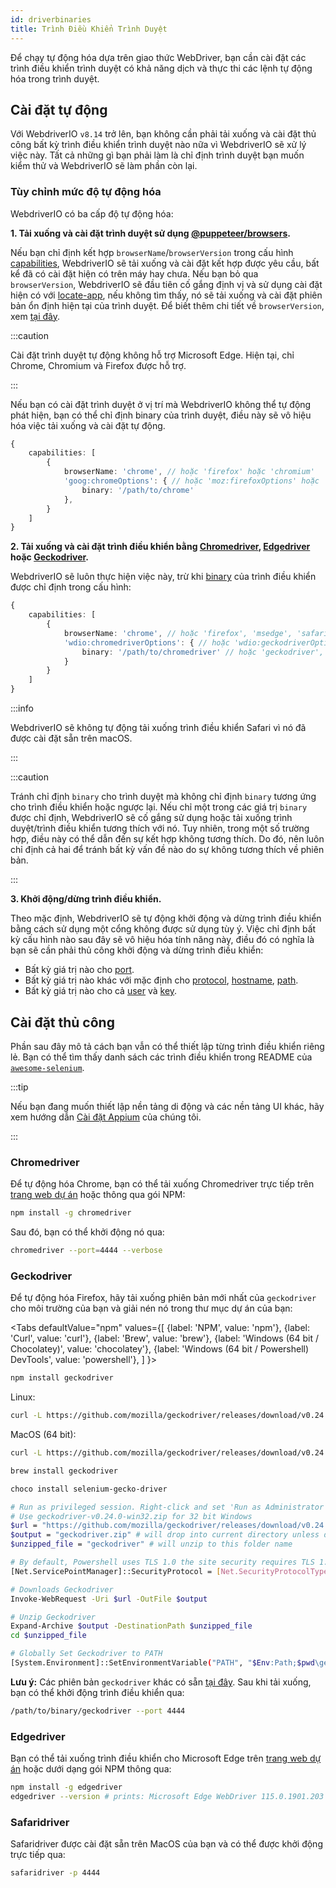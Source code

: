 ```yaml
---
id: driverbinaries
title: Trình Điều Khiển Trình Duyệt
---
```


Để chạy tự động hóa dựa trên giao thức WebDriver, bạn cần cài đặt các trình điều khiển trình duyệt có khả năng dịch và thực thi các lệnh tự động hóa trong trình duyệt.

## Cài đặt tự động

Với WebdriverIO `v8.14` trở lên, bạn không cần phải tải xuống và cài đặt thủ công bất kỳ trình điều khiển trình duyệt nào nữa vì WebdriverIO sẽ xử lý việc này. Tất cả những gì bạn phải làm là chỉ định trình duyệt bạn muốn kiểm thử và WebdriverIO sẽ làm phần còn lại.

### Tùy chỉnh mức độ tự động hóa

WebdriverIO có ba cấp độ tự động hóa:

**1. Tải xuống và cài đặt trình duyệt sử dụng [@puppeteer/browsers](https://www.npmjs.com/package/@puppeteer/browsers).**

Nếu bạn chỉ định kết hợp `browserName`/`browserVersion` trong cấu hình [capabilities](configuration#capabilities-1), WebdriverIO sẽ tải xuống và cài đặt kết hợp được yêu cầu, bất kể đã có cài đặt hiện có trên máy hay chưa. Nếu bạn bỏ qua `browserVersion`, WebdriverIO sẽ đầu tiên cố gắng định vị và sử dụng cài đặt hiện có với [locate-app](https://www.npmjs.com/package/locate-app), nếu không tìm thấy, nó sẽ tải xuống và cài đặt phiên bản ổn định hiện tại của trình duyệt. Để biết thêm chi tiết về `browserVersion`, xem [tại đây](capabilities#automate-different-browser-channels).

:::caution

Cài đặt trình duyệt tự động không hỗ trợ Microsoft Edge. Hiện tại, chỉ Chrome, Chromium và Firefox được hỗ trợ.

:::

Nếu bạn có cài đặt trình duyệt ở vị trí mà WebdriverIO không thể tự động phát hiện, bạn có thể chỉ định binary của trình duyệt, điều này sẽ vô hiệu hóa việc tải xuống và cài đặt tự động.

```ts
{
    capabilities: [
        {
            browserName: 'chrome', // hoặc 'firefox' hoặc 'chromium'
            'goog:chromeOptions': { // hoặc 'moz:firefoxOptions' hoặc 'wdio:chromedriverOptions'
                binary: '/path/to/chrome'
            },
        }
    ]
}
```

**2. Tải xuống và cài đặt trình điều khiển bằng [Chromedriver](https://www.npmjs.com/package/chromedriver), [Edgedriver](https://www.npmjs.com/package/edgedriver) hoặc [Geckodriver](https://www.npmjs.com/package/geckodriver).**

WebdriverIO sẽ luôn thực hiện việc này, trừ khi [binary](capabilities#binary) của trình điều khiển được chỉ định trong cấu hình:

```ts
{
    capabilities: [
        {
            browserName: 'chrome', // hoặc 'firefox', 'msedge', 'safari', 'chromium'
            'wdio:chromedriverOptions': { // hoặc 'wdio:geckodriverOptions', 'wdio:edgedriverOptions'
                binary: '/path/to/chromedriver' // hoặc 'geckodriver', 'msedgedriver'
            }
        }
    ]
}
```

:::info

WebdriverIO sẽ không tự động tải xuống trình điều khiển Safari vì nó đã được cài đặt sẵn trên macOS.

:::

:::caution

Tránh chỉ định `binary` cho trình duyệt mà không chỉ định `binary` tương ứng cho trình điều khiển hoặc ngược lại. Nếu chỉ một trong các giá trị `binary` được chỉ định, WebdriverIO sẽ cố gắng sử dụng hoặc tải xuống trình duyệt/trình điều khiển tương thích với nó. Tuy nhiên, trong một số trường hợp, điều này có thể dẫn đến sự kết hợp không tương thích. Do đó, nên luôn chỉ định cả hai để tránh bất kỳ vấn đề nào do sự không tương thích về phiên bản.

:::

**3. Khởi động/dừng trình điều khiển.**

Theo mặc định, WebdriverIO sẽ tự động khởi động và dừng trình điều khiển bằng cách sử dụng một cổng không được sử dụng tùy ý. Việc chỉ định bất kỳ cấu hình nào sau đây sẽ vô hiệu hóa tính năng này, điều đó có nghĩa là bạn sẽ cần phải thủ công khởi động và dừng trình điều khiển:

- Bất kỳ giá trị nào cho [port](configuration#port).
- Bất kỳ giá trị nào khác với mặc định cho [protocol](configuration#protocol), [hostname](configuration#hostname), [path](configuration#path).
- Bất kỳ giá trị nào cho cả [user](configuration#user) và [key](configuration#key).

## Cài đặt thủ công

Phần sau đây mô tả cách bạn vẫn có thể thiết lập từng trình điều khiển riêng lẻ. Bạn có thể tìm thấy danh sách các trình điều khiển trong README của [`awesome-selenium`](https://github.com/christian-bromann/awesome-selenium#driver).

:::tip

Nếu bạn đang muốn thiết lập nền tảng di động và các nền tảng UI khác, hãy xem hướng dẫn [Cài đặt Appium](appium) của chúng tôi.

:::

### Chromedriver

Để tự động hóa Chrome, bạn có thể tải xuống Chromedriver trực tiếp trên [trang web dự án](http://chromedriver.chromium.org/downloads) hoặc thông qua gói NPM:

```bash npm2yarn
npm install -g chromedriver
```

Sau đó, bạn có thể khởi động nó qua:

```sh
chromedriver --port=4444 --verbose
```

### Geckodriver

Để tự động hóa Firefox, hãy tải xuống phiên bản mới nhất của `geckodriver` cho môi trường của bạn và giải nén nó trong thư mục dự án của bạn:

<Tabs
  defaultValue="npm"
  values={[
    {label: 'NPM', value: 'npm'},
    {label: 'Curl', value: 'curl'},
    {label: 'Brew', value: 'brew'},
    {label: 'Windows (64 bit / Chocolatey)', value: 'chocolatey'},
    {label: 'Windows (64 bit / Powershell) DevTools', value: 'powershell'},
  ]
}>
<TabItem value="npm">

```bash npm2yarn
npm install geckodriver
```

</TabItem>
<TabItem value="curl">

Linux:

```sh
curl -L https://github.com/mozilla/geckodriver/releases/download/v0.24.0/geckodriver-v0.24.0-linux64.tar.gz | tar xz
```

MacOS (64 bit):

```sh
curl -L https://github.com/mozilla/geckodriver/releases/download/v0.24.0/geckodriver-v0.24.0-macos.tar.gz | tar xz
```

</TabItem>
<TabItem value="brew">

```sh
brew install geckodriver
```

</TabItem>
<TabItem value="chocolatey">

```sh
choco install selenium-gecko-driver
```

</TabItem>
<TabItem value="powershell">

```sh
# Run as privileged session. Right-click and set 'Run as Administrator'
# Use geckodriver-v0.24.0-win32.zip for 32 bit Windows
$url = "https://github.com/mozilla/geckodriver/releases/download/v0.24.0/geckodriver-v0.24.0-win64.zip"
$output = "geckodriver.zip" # will drop into current directory unless defined otherwise
$unzipped_file = "geckodriver" # will unzip to this folder name

# By default, Powershell uses TLS 1.0 the site security requires TLS 1.2
[Net.ServicePointManager]::SecurityProtocol = [Net.SecurityProtocolType]::Tls12

# Downloads Geckodriver
Invoke-WebRequest -Uri $url -OutFile $output

# Unzip Geckodriver
Expand-Archive $output -DestinationPath $unzipped_file
cd $unzipped_file

# Globally Set Geckodriver to PATH
[System.Environment]::SetEnvironmentVariable("PATH", "$Env:Path;$pwd\geckodriver.exe", [System.EnvironmentVariableTarget]::Machine)
```

</TabItem>
</Tabs>

**Lưu ý:** Các phiên bản `geckodriver` khác có sẵn [tại đây](https://github.com/mozilla/geckodriver/releases). Sau khi tải xuống, bạn có thể khởi động trình điều khiển qua:

```sh
/path/to/binary/geckodriver --port 4444
```

### Edgedriver

Bạn có thể tải xuống trình điều khiển cho Microsoft Edge trên [trang web dự án](https://developer.microsoft.com/en-us/microsoft-edge/tools/webdriver/) hoặc dưới dạng gói NPM thông qua:

```sh
npm install -g edgedriver
edgedriver --version # prints: Microsoft Edge WebDriver 115.0.1901.203 (a5a2b1779bcfe71f081bc9104cca968d420a89ac)
```

### Safaridriver

Safaridriver được cài đặt sẵn trên MacOS của bạn và có thể được khởi động trực tiếp qua:

```sh
safaridriver -p 4444
```